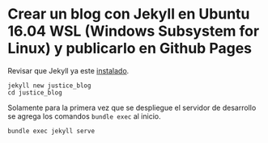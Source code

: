 # Crear un blog con Jekyll en Ubuntu 16.04 WSL (Windows Subsystem for Linux) y publicarlo en Github Pages

Revisar que Jekyll ya este [instalado]().

    jekyll new justice_blog
    cd justice_blog

Solamente para la primera vez que se despliegue el servidor de desarrollo se agrega los comandos `bundle exec` al inicio.

    bundle exec jekyll serve

